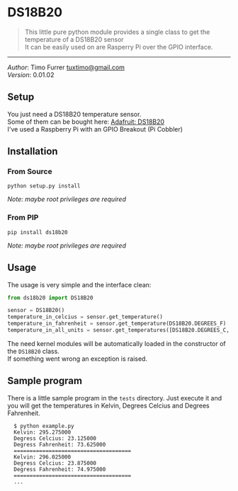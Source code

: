 # DS18B20
> This little pure python module provides a single class to get the temperature of a DS18B20 sensor<br>
> It can be easily used on are Rasperry Pi over the GPIO interface.

***

*Author*: Timo Furrer <tuxtimo@gmail.com><br>
*Version*: 0.01.02

## Setup

You just need a DS18B20 temperature sensor. <br>
Some of them can be bought here: [Adafruit: DS18B20](https://www.adafruit.com/search?q=DS18B20) <br>
I've used a Raspberry Pi with an GPIO Breakout (Pi Cobbler)

## Installation

### From Source

    python setup.py install

*Note: maybe root privileges are required*

### From PIP

    pip install ds18b20

*Note: maybe root privileges are required*

## Usage

The usage is very simple and the interface clean:

```python
from ds18b20 import DS18B20

sensor = DS18B20()
temperature_in_celcius = sensor.get_temperature()
temperature_in_fahrenheit = sensor.get_temperature(DS18B20.DEGREES_F)
temperature_in_all_units = sensor.get_temperatures([DS18B20.DEGREES_C, DS18B20.DEGREES_F, DS18B20.KELVIN])
```

The need kernel modules will be automatically loaded in the constructor of the `DS18B20` class. <br>
If something went wrong an exception is raised.

## Sample program

There is a little sample program in the `tests` directory.
Just execute it and you will get the temperatures in Kelvin, Degrees Celcius and Degrees Fahrenheit.

      $ python example.py
      Kelvin: 295.275000
      Degress Celcius: 23.125000
      Degress Fahrenheit: 73.625000
      =====================================
      Kelvin: 296.025000
      Degress Celcius: 23.875000
      Degress Fahrenheit: 74.975000
      =====================================
      ...
